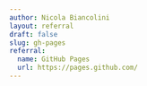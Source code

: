 ```yaml
---
author: Nicola Biancolini
layout: referral
draft: false
slug: gh-pages
referral: 
  name: GitHub Pages
  url: https://pages.github.com/
---
```


<!-- 
  No writing is needed 🙂
  Just add a referral URL.
-->
